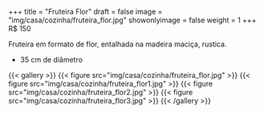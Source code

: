 +++
title = "Fruteira Flor"
draft = false
image = "img/casa/cozinha/fruteira_flor.jpg"
showonlyimage = false
weight = 1
+++
<span class="price">R$ 150</span>

<!--more-->

Fruteira em formato de flor, entalhada na madeira maciça, rustica.	

- 35 cm de diâmetro


{{< gallery >}}
{{< figure src="img/casa/cozinha/fruteira_flor.jpg" >}}
{{< figure src="img/casa/cozinha/fruteira_flor1.jpg" >}}
{{< figure src="img/casa/cozinha/fruteira_flor2.jpg" >}}
{{< figure src="img/casa/cozinha/fruteira_flor3.jpg" >}}
{{< /gallery >}}

